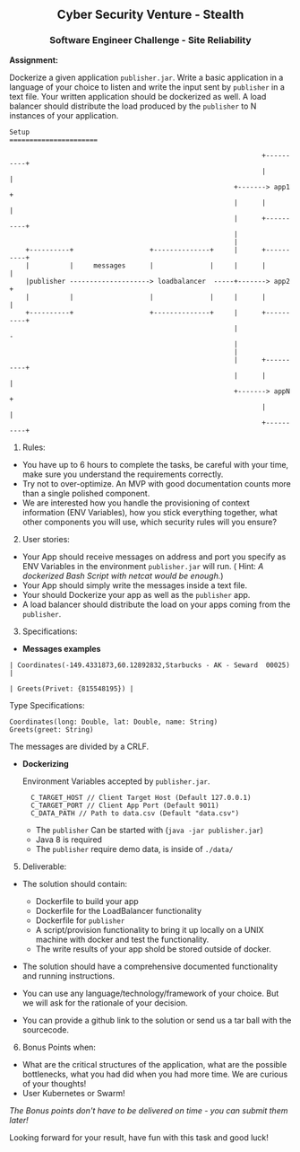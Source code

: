 <center>
     <h2>Cyber Security Venture - Stealth</h2> 
     <h3>Software Engineer Challenge - Site Reliability</h3>
</center>
 
**Assignment:**

Dockerize a given application `publisher.jar`. Write a basic application in a language of your choice to listen and write the 
 input sent by `publisher` in a text file. Your written application should be dockerized as well. A load balancer should distribute the load
  produced by the `publisher` to N instances of your application.
  

   
    Setup
    ======================
            
                                                                   +----------+
                                                                   |          |
                                                            +-------> app1    +
                                                            |      |          |
                                                            |      +----------+
                                                            |
                                                            |
        +----------+                   +--------------+     |      +----------+
        |          |     messages      |              |     |      |          |
        |publisher --------------------> loadbalancer  -----+-------> app2    +
        |          |                   |              |     |      |          |
        +----------+                   +--------------+     |      +----------+
                                                            |                               -
                                                            |
                                                            |
                                                            |      +----------+
                                                            |      |          |
                                                            +-------> appN    +
                                                                   |          |
                                                                   +----------+
  
  

1. Rules:

* You have up to 6 hours to complete the tasks, be careful with your time, make sure you understand the requirements correctly.
* Try not to over-optimize. An MVP with good documentation counts more than a single polished component.
* We are interested how you handle the provisioning of context information (ENV Variables), how you stick everything together,
 what other components you will use, which security rules will you ensure? 


2. User stories:

* Your App should receive messages on address and port you specify as ENV Variables in the environment `publisher.jar` will run. 
( Hint: _A dockerized Bash Script with netcat would be enough._)
* Your App should simply write the messages inside a text file.
* Your should Dockerize your app as well as the `publisher` app.
* A load balancer should distribute the load on your apps coming from the `publisher`.

3. Specifications:

*  **Messages examples**
  ```
  | Coordinates(-149.4331873,60.12892832,Starbucks - AK - Seward  00025) |
                   
  | Greets(Privet: {815548195}) |
  ```
  Type Specifications:
  ```
  Coordinates(long: Double, lat: Double, name: String)
  Greets(greet: String)
  ```
  The messages are divided by a CRLF. 
  
* **Dockerizing**
 
    Environment Variables accepted by `publisher.jar`.

  ```
    C_TARGET_HOST // Client Target Host (Default 127.0.0.1)
    C_TARGET_PORT // Client App Port (Default 9011)
    C_DATA_PATH // Path to data.csv (Default "data.csv")
  ```
    * The `publisher` Can be started with (`java -jar publisher.jar`)
    * Java 8 is required
    * The `publisher` require demo data, is inside of `./data/`  

5. Deliverable:

* The solution should contain:
    * Dockerfile to build your app
    * Dockerfile for the LoadBalancer functionality
    * Dockerfile for `publisher`
    * A script/provision functionality to bring it up locally on a UNIX machine with docker and test the functionality.
    * The write results of your app shold be stored outside of docker.
    
* The solution should have a comprehensive documented functionality and running instructions. 
* You can use any language/technology/framework of your choice. But we will ask for the rationale of your decision. 
* You can provide a github link to the solution or send us a tar ball with the sourcecode. 

6. Bonus Points when:

* What are the critical structures of the application, what are the possible bottlenecks, what you had did when you had more time. We are curious of your thoughts! 
* User Kubernetes or Swarm! 

_The Bonus points don't have to be delivered on time - you can submit them later!_ 

Looking forward for your result, have fun with this task and good luck! 


  








